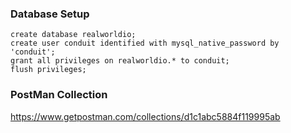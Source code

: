

### Database Setup

```mysql
create database realworldio;
create user conduit identified with mysql_native_password by 'conduit';
grant all privileges on realworldio.* to conduit;
flush privileges;
```

### PostMan Collection

<https://www.getpostman.com/collections/d1c1abc5884f119995ab>